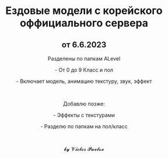 <h1 style="text-align:center">Ездовые модели с корейского оффициального сервера</h1>

<h2 style="text-align:center">от 6.6.2023</h2>

<p style="text-align:center">Разделены по папкам ALevel</p>

<p style="text-align:center">- От 0 до 9 Класс и пол</p>

<p style="text-align:center">- Включает модель, анимацию текстуру, звук, эффект</p>

<p style="text-align:center">&nbsp;</p>

<p style="text-align:center">Добавлю позже:</p>

<p style="text-align:center">- Эффекты с текстурами</p>

<p style="text-align:center">- Разделю по папкам на пол/класс</p>

<p style="text-align:center">&nbsp;</p>

<p style="text-align:center">𝓫𝔂 𝓥𝓲𝓬𝓽𝓸𝓻 𝓟𝓪𝓿𝓵𝓸𝓿</p>
